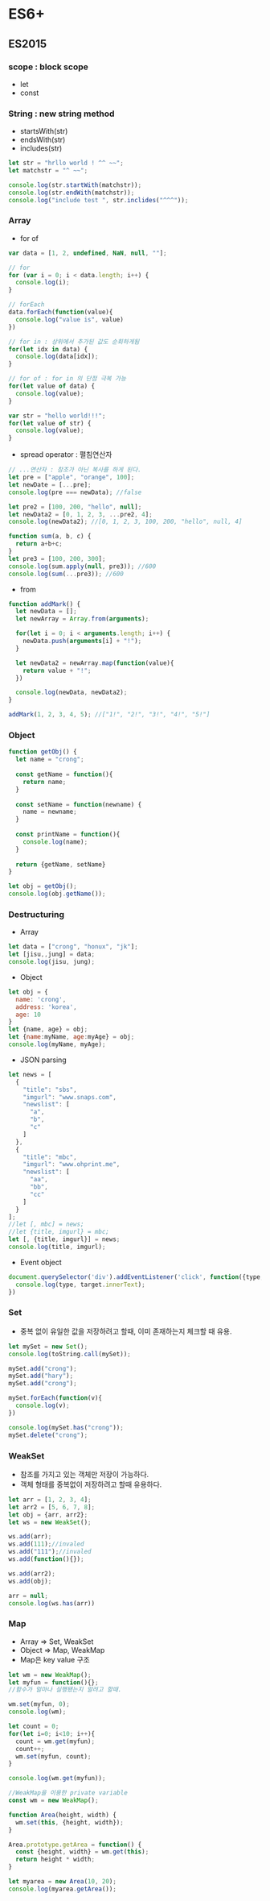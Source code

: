 # ES6+

## ES2015

### scope : block scope
- let
- const


### String : new string method
- startsWith(str)
- endsWith(str)
- includes(str)
```javascript
let str = "hrllo world ! ^^ ~~";
let matchstr = "^ ~~";

console.log(str.startWith(matchstr));
console.log(str.endWith(matchstr));
console.log("include test ", str.inclides("^^^"));
```


### Array
- for of
```javascript
var data = [1, 2, undefined, NaN, null, ""];

// for
for (var i = 0; i < data.length; i++) {
  console.log(i);
}

// forEach
data.forEach(function(value){
  console.log("value is", value)
})

// for in : 상위에서 추가된 값도 순회하게됨
for(let idx in data) {
  console.log(data[idx]);
}

// for of : for in 의 단점 극복 가능
for(let value of data) {
  console.log(value);
}

var str = "hello world!!!";
for(let value of str) {
  console.log(value);
}
```

- spread operator : 펼침연산자
```javascript
// ...연산자 : 참조가 아닌 복사를 하게 된다.
let pre = ["apple", "orange", 100];
let newDate = [...pre];
console.log(pre === newData); //false

let pre2 = [100, 200, "hello", null];
let newData2 = [0, 1, 2, 3, ...pre2, 4];
console.log(newData2); //[0, 1, 2, 3, 100, 200, "hello", null, 4]

function sum(a, b, c) {
  return a+b+c;
}
let pre3 = [100, 200, 300];
console.log(sum.apply(null, pre3)); //600
console.log(sum(...pre3)); //600
```

- from
```javascript
function addMark() {
  let newData = [];
  let newArray = Array.from(arguments);

  for(let i = 0; i < arguments.length; i++) {
    newData.push(arguments[i] + "!");
  }

  let newData2 = newArray.map(function(value){
    return value + "!";
  })

  console.log(newData, newData2);
}

addMark(1, 2, 3, 4, 5); //["1!", "2!", "3!", "4!", "5!"]
```

### Object
```javascript
function getObj() {
  let name = "crong";
  
  const getName = function(){
    return name;
  }
  
  const setName = function(newname) {
    name = newname;
  }
  
  const printName = function(){
    console.log(name);
  }
  
  return {getName, setName}
}

let obj = getObj();
console.log(obj.getName());
```

### Destructuring
- Array
```javascript
let data = ["crong", "honux", "jk"];
let [jisu,,jung] = data;
console.log(jisu, jung);
```

- Object
```javascript
let obj = {
  name: 'crong',
  address: 'korea',
  age: 10
}
let {name, age} = obj;
let {name:myName, age:myAge} = obj;
console.log(myName, myAge);
```

- JSON parsing
```javascript
let news = [
  {
    "title": "sbs",
    "imgurl": "www.snaps.com",
    "newslist": [
      "a",
      "b",
      "c"
    ]
  },
  {
    "title": "mbc",
    "imgurl": "www.ohprint.me",
    "newslist": [
      "aa",
      "bb",
      "cc"
    ]
  }
];
//let [, mbc] = news;
//let {title, imgurl} = mbc;
let [, {title, imgurl}] = news;
console.log(title, imgurl);
```

- Event object
```javascript
document.querySelector('div').addEventListener('click', function({type, target}) {
  console.log(type, target.innerText);
})
```

### Set
- 중복 없이 유일한 값을 저장하려고 할때, 이미 존재하는지 체크할 때 유용.

```javascript
let mySet = new Set();
console.log(toString.call(mySet));

mySet.add("crong");
mySet.add("hary");
mySet.add("crong");

mySet.forEach(function(v){
  console.log(v);
})

console.log(mySet.has("crong"));
mySet.delete("crong");
```

### WeakSet
- 참조를 가지고 있는 객체만 저장이 가능하다.
- 객체 형태를 중복없이 저장하려고 할때 유용하다.

```javascript
let arr = [1, 2, 3, 4];
let arr2 = [5, 6, 7, 8];
let obj = {arr, arr2};
let ws = new WeakSet();

ws.add(arr);
ws.add(111);//invaled
ws.add("111");//invaled
ws.add(function(){});

ws.add(arr2);
ws.add(obj);

arr = null;
console.log(ws.has(arr))
```

### Map
- Array => Set, WeakSet
- Object => Map, WeakMap
- Map은 key value 구조
```javascript
let wm = new WeakMap();
let myfun = function(){};
//함수가 얼마나 실행됐는지 알려고 할때.

wm.set(myfun, 0);
console.log(wm);

let count = 0;
for(let i=0; i<10; i++){
  count = wm.get(myfun);
  count++;
  wm.set(myfun, count);
}

console.log(wm.get(myfun));
```

```javascript
//WeakMap을 이용한 private variable 
const wm = new WeakMap();

function Area(height, width) {
  wm.set(this, {height, width});
}

Area.prototype.getArea = function() {
  const {height, width} = wm.get(this);
  return height * width;
}

let myarea = new Area(10, 20);
console.log(myarea.getArea());
```